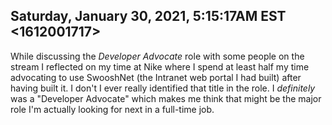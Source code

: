 ## Saturday, January 30, 2021, 5:15:17AM EST <1612001717>

While discussing the *Developer Advocate* role with some people on the
stream I reflected on my time at Nike where I spend at least half my
time advocating to use SwooshNet (the Intranet web portal I had built)
after having built it. I don't I ever really identified that title in
the role. I *definitely* was a "Developer Advocate" which makes me think
that might be the major role I'm actually looking for next in a
full-time job.

